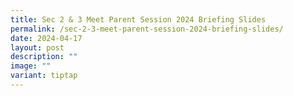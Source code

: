 ```yaml
---
title: Sec 2 & 3 Meet Parent Session 2024 Briefing Slides
permalink: /sec-2-3-meet-parent-session-2024-briefing-slides/
date: 2024-04-17
layout: post
description: ""
image: ""
variant: tiptap
---
```


